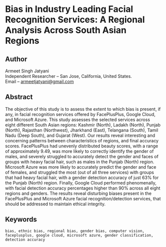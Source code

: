 # Bias in Industry Leading Facial Recognition Services: A Regional Analysis Across South Asian Regions
## Author
Armeet Singh Jatyani <br>
Independent Researcher – San Jose, California, United States.<br>
Email – armeetjatyani@gmail.com<br>

## Abstract
The objective of this study is to assess the extent to which bias is present, if any, in facial
recognition services offered by FacePlusPlus, Google Cloud, and Microsoft Azure. This study assesses
the selected services across eight different South Asian regions: Kashmir (North), Ladakh (North),
Punjab (North), Rajasthan (Northwest), Jharkhand (East), Telangana (South), Tamil Nadu (Deep
South), and Gujarat (West). Our results reveal interesting and concerning patterns between
characteristics of regions, and final accuracy scores. FacePlusPlus had unevenly distributed beauty
scores, with a range of approximately 9.49, was more likely to correctly identify the gender of males,
and severely struggled to accurately detect the gender and faces of groups with heavy facial hair, such
as males in the Punjab (North) region. Microsoft Azure was more likely to accurately predict the gender
and face of females, and struggled the most (out of all three services) with groups that had heavy facial
hair, with a gender detection accuracy of just 63% for the Punjab (North) region. Finally, Google Cloud
performed phenomenally, with facial detection accuracy percentages higher than 90% across all eight
regions and genders. The results reveal disturbing biases present in the FacePlusPlus and Microsoft
Azure facial recognition/detection services, that should be addressed to maintain ethical integrity.

## Keywords
`bias, ethnic bias, regional bias, gender bias, computer vision, faceplusplus, google cloud, microsoft azure, gender classification, detection accuracy`
